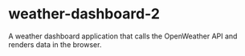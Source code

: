 # weather-dashboard-2
A weather dashboard application that calls the OpenWeather API and renders data in the browser.
